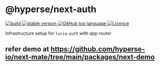 # @hyperse/next-auth

<p align="left">
  <a aria-label="Build" href="https://github.com/hyperse-io/next-mate/actions?query=workflow%3ACI">
    <img alt="build" src="https://img.shields.io/github/actions/workflow/status/hyperse-io/ts-node-paths/ci-integrity.yml?branch=main&label=ci&logo=github&style=flat-quare&labelColor=000000" />
  </a>
  <a aria-label="stable version" href="https://www.npmjs.com/package/@hyperse/next-auth">
    <img alt="stable version" src="https://img.shields.io/npm/v/%40hyperse%2Fnext-auth?branch=main&label=version&logo=npm&style=flat-quare&labelColor=000000" />
  </a>
  <a aria-label="Top language" href="https://github.com/hyperse-io/next-mate/search?l=typescript">
    <img alt="GitHub top language" src="https://img.shields.io/github/languages/top/hyperse-io/next-mate?style=flat-square&labelColor=000&color=blue">
  </a>
  <a aria-label="Licence" href="https://github.com/hyperse-io/next-mate/blob/main/LICENSE">
    <img alt="Licence" src="https://img.shields.io/github/license/hyperse-io/next-mate?style=flat-quare&labelColor=000000" />
  </a>
</p>

Infrastructure setup for `lucia-auth` with app router

## refer demo at https://github.com/hyperse-io/next-mate/tree/main/packages/next-demo
